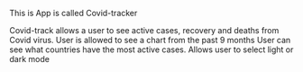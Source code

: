 This is App is called Covid-tracker

Covid-track allows a user to see  active cases, recovery and deaths from Covid virus.
User is allowed to see a chart from the past 9 months
User can see what countries have the most active cases.
Allows user to select light or dark mode 
